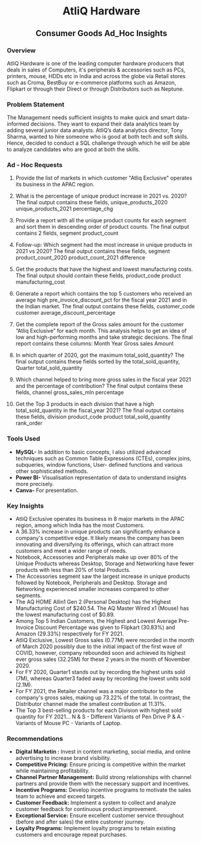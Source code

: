 <h1 align="center">AtliQ Hardware</h1>
<h2 align="center">Consumer Goods Ad_Hoc Insights</h2>

<h3 align="left">Overview</h3>

AtliQ Hardware is one of the leading computer hardware producers that deals in sales of Computers, it's peripherals & accessories such as PCs, printers, mouse, HDDs etc in India and across the globe via Retail stores such as Croma, BestBuy or e-commerce platforms such as Amazon, Flipkart or through their Direct or through Distributors such as Neptune.

<h3 align="left">Problem Statement</h3>

The Management needs sufficient insights to make quick and smart data-informed decisions. They want to expand their data analytics team by adding several junior data analysts. AtliQ’s data analytics director, Tony Sharma, wanted to hire someone who is good at both tech and soft skills. Hence, decided to conduct a SQL challenge through which he will be able to analyze candidates who are good at both the skills.

<h3 align="left">Ad - Hoc Requests</h3>

1.	Provide the list of markets in which customer "Atliq Exclusive" operates its business in the APAC region.

2.	What is the percentage of unique product increase in 2021 vs. 2020? The final output contains these fields, 
		unique_products_2020 
		unique_products_2021 
		percentage_chg

4.	Provide a report with all the unique product counts for each segment and sort them in descending order of product counts. The final output contains 2 fields,
		segment 
		product_count

5.	Follow-up: Which segment had the most increase in unique products in 2021 vs 2020? The final output contains these fields, 
		segment 
		product_count_2020 
		product_count_2021 
		difference

6.	Get the products that have the highest and lowest manufacturing costs. The final output should contain these fields,
		product_code 
		product 
		manufacturing_cost

7.	Generate a report which contains the top 5 customers who received an average high pre_invoice_discount_pct for the fiscal year 2021 and in the Indian market. The final       output contains these fields,
		customer_code 
		customer 
		average_discount_percentage

8.	Get the complete report of the Gross sales amount for the customer “Atliq Exclusive” for each month. This analysis helps to get an idea of low and high-performing months     and take strategic decisions. The final report contains these columns:
		Month 
		Year 
		Gross sales Amount

9.	In which quarter of 2020, got the maximum total_sold_quantity? The final output contains these fields sorted by the total_sold_quantity,
		Quarter 
		total_sold_quantity

10.	Which channel helped to bring more gross sales in the fiscal year 2021 and the percentage of contribution? The final output contains these fields, 
		channel 
		gross_sales_mln 
		percentage

11.	Get the Top 3 products in each division that have a high total_sold_quantity in the fiscal_year 2021? The final output contains these fields,
		division 
		product_code
		product 
		total_sold_quantity 
		rank_order

<h3 align="left">Tools Used</h3>

- **MySQL-** In addition to basic concepts, I also utilized advanced techniques such as Common Table Expressions (CTEs), complex joins, subqueries, window functions, User-                      defined functions and various other sophisticated methods.
- **Power BI-** Visualisation representation of data to understand insights more precisely.
- **Canva-** For presentation.

<h3 align="left">Key Insights</h3>

-	AtliQ Exclusive operates its business in 8 major markets in the APAC region, among which India has the most Customers.
-	A 36.33% increase in unique products can significantly enhance a company's competitive edge. It likely means the company has been innovating and diversifying its             offerings, which can attract more customers and meet a wider range of needs.
-	Notebook, Accessories and Peripherals make up over 80% of the Unique Products whereas Desktop, Storage and Networking have fewer products with less than 20% of total         Products.
-	The Accessories segment saw the largest increase in unique products followed by Notebook, Peripherals and Desktop. Storage and Networking experienced smaller increases       compared to other segments.
-	The AQ HOME Allin1 Gen 2 (Personal Desktop) has the Highest Manufacturing Cost of $240.54. The AQ Master Wired x1 (Mouse) has the lowest manufacturing cost of $0.89.
-	Among Top 5 Indian Customers, the Highest and Lowest Average Pre-Invoice Discount Percentage was given to Flipkart (30.83%) and Amazon (29.33%) respectively for FY 2021.
-	AtliQ Exclusive, Lowest Gross sales (0.77M) were recorded in the month of March 2020 possibly due to the initial impact of the first wave of COVID, however, company          rebounded soon and achieved its highest ever gross sales (32.25M) for these 2 years in the month of November 2020.
-	For FY 2020, Quarter1 stands out by recording the highest units sold (7M), whereas Quarter3 faded away by recording the lowest units sold (2.1M).
-	For FY 2021, the Retailer channel was a major contributor to the company's gross sales, making up 73.22% of the total. In contrast, the Distributor channel made the          smallest contribution at 11.31%.
-	The Top 3 best-selling products for each Division with highest sold quantity for FY 2021...
	N & S - Different Variants of Pen Drive
  P & A - Variants of Mouse
  PC - Variants of Laptop.

<h3 align="left">Recommendations</h3>

- **Digital Marketin :** Invest in content marketing, social media, and online advertising to increase brand visibility.
- **Competitive Pricing:** Ensure pricing is competitive within the market while maintaining profitability.
- **Channel Partner Management:** Build strong relationships with channel partners and provide them with the necessary support and incentives.
- **Incentive Programs:** Develop incentive programs to motivate the sales team to achieve and exceed targets.
- **Customer Feedback:** Implement a system to collect and analyze customer feedback for continuous product improvement.
- **Exceptional Service:** Ensure excellent customer service throughout (before and after sales) the entire customer journey.
- **Loyalty Programs:** Implement loyalty programs to retain existing customers and encourage repeat purchases.



